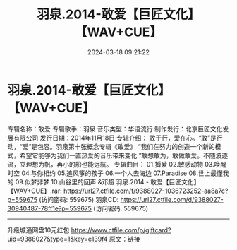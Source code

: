﻿---
title: 羽泉.2014-敢爱【巨匠文化】【WAV+CUE】
date: 2024-03-18 09:21:22
categories: WAV车载音乐、镜像
tags: 华语中文
---
# 羽泉.2014-敢爱【巨匠文化】【WAV+CUE】

专辑名称：敢爱
专辑歌手：羽泉
音乐类型：华语流行
制作发行：北京巨匠文化发展有限公司
发行日期：2014年11月18日
专辑介绍：
敢于行，爱在心。“敢”是行动，“爱”是包容。羽泉第十张概念专辑《敢爱》
“我们在努力的创造一个新的模式，希望它能够为我们一直热爱的音乐带来变化
”敢想敢为，敢做敢爱。不随波逐流，立理想为帆，再小的船也能远航。
专辑曲目：
01.搏爱
02.敏感动物
03.唤醒时空
04.与你相约
05.追风筝的孩子
06.一个人去海边
07.Paradise
08.世上最懂我的
09.似梦非梦
10.山谷里的回声 &邓超
羽泉.2014 - 敢爱【巨匠文化】【WAV+CUE】.rar: https://url27.ctfile.com/f/9388027-1036723252-aa8a7c?p=559675
(访问密码: 559675)
羽泉CD: https://url27.ctfile.com/d/9388027-30940487-78ff1e?p=559675
(访问密码: 559675)
**************************
升级城通网盘10元红包 https://www.ctfile.com/p/giftcard?uid=9388027&type=1&key=e139f4
原文：[链接](https://blog.sina.com.cn/s/blog_1647c7e76010314rm.html)